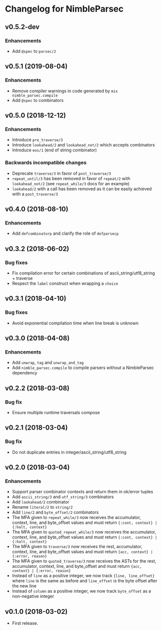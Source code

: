 # Changelog for NimbleParsec

## v0.5.2-dev

### Enhancements

  * Add `@spec` to `parsec/2`

## v0.5.1 (2019-08-04)

### Enhancements

  * Remove compiler warnings in code generated by `mix nimble_parsec.compile`
  * Add `@spec` to combinators

## v0.5.0 (2018-12-12)

### Enhancements

  * Introduce `pre_traverse/3`
  * Introduce `lookahead/2` and `lookahead_not/2` which accepts combinators
  * Introduce `eos/1` (end of string combinator)

### Backwards incompatible changes

  * Deprecate `traverse/3` in favor of `post_traverse/3`
  * `repeat_until/3` has been removed in favor of `repeat/2` with `lookahead_not/2` (see `repeat_while/3` docs for an example)
  * `lookahead/2` with a call has been removed as it can be easily achieved with a `post_traverse/3`

## v0.4.0 (2018-08-10)

### Enhancements

  * Add `defcombinatorp` and clarify the role of `defparsecp`

## v0.3.2 (2018-06-02)

### Bug fixes

  * Fix compilation error for certain combinations of ascii_string/utf8_string + traverse
  * Respect the `label` construct when wrapping a `choice`

## v0.3.1 (2018-04-10)

### Bug fixes

  * Avoid exponential compilation time when line break is unknown

## v0.3.0 (2018-04-08)

### Enhancements

  * Add `unwrap`, `tag` and `unwrap_and_tag`
  * Add `nimble_parsec.compile` to compile parsers without a NimbleParsec dependency

## v0.2.2 (2018-03-08)

### Bug fix

  * Ensure multiple runtime traversals compose

## v0.2.1 (2018-03-04)

### Bug fix

  * Do not duplicate entries in integer/ascii_string/utf8_string

## v0.2.0 (2018-03-04)

### Enhancements

  * Support parser combinator contexts and return them in ok/error tuples
  * Add `ascii_string/3` and `utf_string/3` combinators
  * Add `lookahead/2` combinator
  * Rename `literal/2` to `string/2`
  * Add `line/2` and `byte_offset/2` combinators
  * The MFA given to `repeat_while/3` now receives the accumulator, context, line, and byte_offset values and must return `{:cont, context} | {:halt, context}`
  * The MFA given to `quoted_repeat_while/3` now receives the accumulator, context, line, and byte_offset values and must return `{:cont, context} | {:halt, context}`
  * The MFA given to `traverse/3` now receives the rest, accumulator, context, line, and byte_offset values and must return `{acc, context} | {:error, reason}`
  * The MFA given to `quoted_traverse/3` now receives the ASTs for the rest, accumulator, context, line, and byte_offset and must return `{acc, context} | {:error, reason}`
  * Instead of `line` as a positive integer, we now track `{line, line_offset}` where `line` is the same as before and `line_offset` is the byte offset after the new line
  * Instead of `column` as a positive integer, we now track `byte_offset` as a non-negative integer

## v0.1.0 (2018-03-02)

  * First release.
